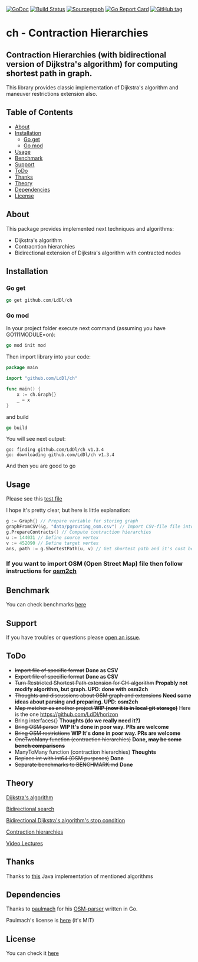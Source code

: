 [![GoDoc](https://godoc.org/github.com/golang/gddo?status.svg)](https://godoc.org/github.com/LdDl/ch)
[![Build Status](https://travis-ci.com/LdDl/ch.svg?branch=master)](https://travis-ci.com/LdDl/ch)
[![Sourcegraph](https://sourcegraph.com/github.com/LdDl/ch/-/badge.svg)](https://sourcegraph.com/github.com/LdDl/ch?badge)
[![Go Report Card](https://goreportcard.com/badge/github.com/LdDl/ch)](https://goreportcard.com/report/github.com/LdDl/ch)
[![GitHub tag](https://img.shields.io/github/tag/LdDl/ch.svg)](https://github.com/LdDl/ch/releases)

# ch - Contraction Hierarchies
## Contraction Hierarchies (with bidirectional version of Dijkstra's algorithm) for computing shortest path in graph.

This library provides classic implementation of Dijkstra's algorithm and maneuver restrictions extension also.

## Table of Contents

- [About](#about)
- [Installation](#installation)
    - [Go get](#go-get)
    - [Go mod](#go-mod)
- [Usage](#usage)
- [Benchmark](#benchmark)
- [Support](#support)
- [ToDo](#todo)
- [Thanks](#thanks)
- [Theory](#theory)
- [Dependencies](#dependencies)
- [License](#license)

## About
This package provides implemented next techniques and algorithms:
* Dijkstra's algorithm
* Contracntion hierarchies
* Bidirectional extension of Dijkstra's algorithm with contracted nodes

## Installation

### Go get
```go
go get github.com/LdDl/ch
```


### Go mod 
In your project folder execute next command (assuming you have GO111MODULE=on):
```go
go mod init mod
```
Then import library into your code:
```go
package main

import "github.com/LdDl/ch"

func main() {
	x := ch.Graph{}
	_ = x
}
```
and build
```go
go build
```
You will see next output:
```shell
go: finding github.com/LdDl/ch v1.3.4
go: downloading github.com/LdDl/ch v1.3.4
```
And then you are good to go 

## Usage

Please see this [test file](bidirectional_ch_test.go#L17)

I hope it's pretty clear, but here is little explanation:
```go
g := Graph{} // Prepare variable for storing graph
graphFromCSV(&g, "data/pgrouting_osm.csv") // Import CSV-file file into programm
g.PrepareContracts() // Compute contraction hierarchies
u := 144031 // Define source vertex
v := 452090 // Define target vertex
ans, path := g.ShortestPath(u, v) // Get shortest path and it's cost between source and target vertex
```

### If you want to import OSM (Open Street Map) file then follow instructions for [osm2ch](https://github.com/LdDl/ch/tree/master/cmd/osm2ch#osm2ch)

## Benchmark

You can check benchmarks [here](https://github.com/LdDl/ch/blob/master/BENCHMARK.md)

## Support
If you have troubles or questions please [open an issue](https://github.com/LdDl/ch/issues/new).

## ToDo

* ~~Import file of specific format~~ **Done as CSV**
* ~~Export file of specific format~~ **Done as CSV**
* ~~Turn Restricted Shortest Path extension for CH-algorithm~~ **Propably not modify algorithm, but graph. UPD: done with osm2ch**
* ~~Thoughts and discussions about OSM graph and extensions~~ **Need some ideas about parsing and preparing. UPD: osm2ch**
* ~~Map matcher as another project **WIP (now it is in local git storage)**~~ Here is the one https://github.com/LdDl/horizon
* Bring interfaces{} **Thoughts (do we really need it?)**
* ~~Bring OSM parser~~ **WIP It's done in poor way. PRs are welcome**
* ~~Bring OSM restrictions~~ **WIP It's done in poor way. PRs are welcome**
* ~~OneTwoMany function (contraction hierarchies)~~ **Done, ~~may be some bench comparisons~~**
* ManyToMany function (contraction hierarchies) **Thoughts**
* ~~Replace int with int64 (OSM purposes)~~ **Done**
* ~~Separate benchmarks to BENCHMARK.md~~ **Done**

## Theory
[Dijkstra's algorithm](https://en.wikipedia.org/wiki/Dijkstra%27s_algorithm)

[Bidirectional search](https://en.wikipedia.org/wiki/Bidirectional_search)

[Bidirectional Dijkstra's algorithm's stop condition](http://www.cs.princeton.edu/courses/archive/spr06/cos423/Handouts/EPP%20shortest%20path%20algorithms.pdf)

[Contraction hierarchies](https://en.wikipedia.org/wiki/Contraction_hierarchies)

[Video Lectures](https://ad-wiki.informatik.uni-freiburg.de/teaching/EfficientRoutePlanningSS2012)


## Thanks
Thanks to [this](https://github.com/navjindervirdee/Advanced-Shortest-Paths-Algorithms) Java implementation of mentioned algorithms

## Dependencies
Thanks to [paulmach](https://github.com/paulmach) for his [OSM-parser](https://github.com/paulmach/osm) written in Go.

Paulmach's license is [here](https://github.com/paulmach/osm/blob/master/LICENSE.md) (it's MIT)

## License
You can check it [here](https://github.com/LdDl/ch/blob/master/LICENSE)

[osm2ch]: (https://github.com/LdDl/ch/tree/master/cmd/osm2ch#osm2ch)
[open an issue]: (https://github.com/LdDl/ch/issues/new)
[BENCHMARK.md]: (https://github.com/LdDl/ch/blob/master/BENCHMARK.md)
